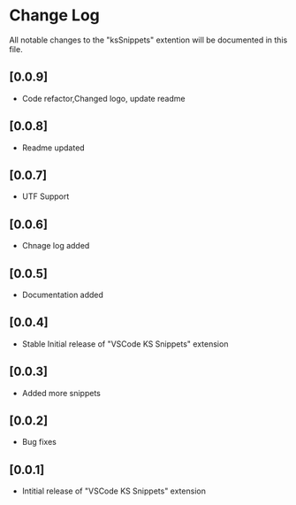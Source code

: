 # Change Log
All notable changes to the "ksSnippets" extention will be documented in this file.
## [0.0.9]
- Code refactor,Changed logo, update readme
## [0.0.8]
- Readme updated
## [0.0.7]
- UTF Support
## [0.0.6]
- Chnage log added
## [0.0.5]
- Documentation added
## [0.0.4]
- Stable Initial release of "VSCode KS Snippets" extension 
## [0.0.3]
- Added more snippets
## [0.0.2]
- Bug fixes
## [0.0.1]
- Intitial release of "VSCode KS Snippets" extension 
